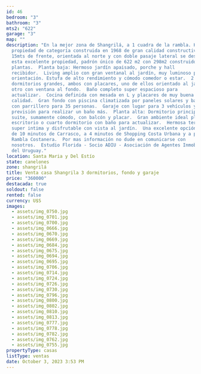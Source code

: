 ```yaml
---
id: 46
bedroom: "3"
bathroom: "3"
mts2: "622"
garage: "3"
map: ""
description: "En la mejor zona de Shangrilá, a 1 cuadra de la rambla. Hermosa
  propiedad de categoría construida en 1968 de gran calidad constructiva.  Con
  15mts de frente, orientada al norte y con doble pasaje lateral se desarrolla
  esta excelente propiedad, padrón único de 622 m2 con 298m2 construidos en 2
  plantas.  Planta baja: Hermoso jardín apaisado, porche y hall
  recibidor.  Living amplio con gran ventanal al jardín, muy luminoso por su
  orientación. Estufa de alto rendimiento y cómodo comedor o estar.  2
  dormitorios grandes, ambos con placares, uno de ellos orientado al jardín y el
  otro con ventana al fondo.  Baño completo super espacioso para
  actualizar.  Cocina definida con mesada en L y placares de muy buena
  calidad.  Gran fondo con piscina climatizada por paneles solares y barbacoa
  con parrillero para 35 personas.  Garaje con lugar para 3 vehículos y
  previsión para realizar un baño más.  Planta alta: Dormitorio principal en
  suite, sumamente cómodo, con balcón y placar.  Gran ambiente ideal playroom,
  escritorio o cuarto dormitorio con baño para actualizar.  Hermosa terraza
  super intima y disfrutable con vista al jardín.  Una excelente opción, a menos
  de 10 minutos de Carrasco, a 4 minutos de Shopping Costa Urbana y a pasos de
  Rambla Costanera.  Por mas información no dude en comunicarse con
  nosotros.  Estudio Florida - Socio ADIU - Asociación de Agentes Inmobiliarios
  del Uruguay."
location: Santa Maria y Del Estío
state: canelones
zone: shangrilá
title: Venta casa Shangrila 3 dormitorios, fondo y garaje
price: "360000"
destacada: true
soldout: false
rented: false
currency: U$S
images:
  - assets/img_0750.jpg
  - assets/img_0701.jpg
  - assets/img_0700.jpg
  - assets/img_0666.jpg
  - assets/img_0670.jpg
  - assets/img_0669.jpg
  - assets/img_0684.jpg
  - assets/img_0675.jpg
  - assets/img_0694.jpg
  - assets/img_0695.jpg
  - assets/img_0706.jpg
  - assets/img_0714.jpg
  - assets/img_0724.jpg
  - assets/img_0726.jpg
  - assets/img_0730.jpg
  - assets/img_0796.jpg
  - assets/img_0800.jpg
  - assets/img_0802.jpg
  - assets/img_0810.jpg
  - assets/img_0813.jpg
  - assets/img_0777.jpg
  - assets/img_0778.jpg
  - assets/img_0782.jpg
  - assets/img_0762.jpg
  - assets/img_0755.jpg
propertyType: casas
listType: ventas
date: October 3, 2023 3:53 PM
---
```

